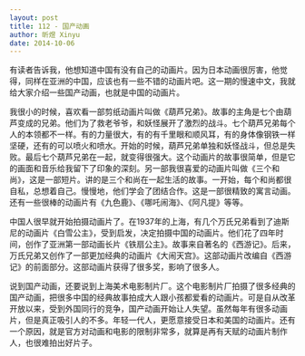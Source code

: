 ```yaml
---
layout: post
title: 112 - 国产动画
author: 昕煜 Xinyu
date: 2014-10-06
---
```


有读者告诉我，他想知道中国有没有自己的动画片。因为日本动画很厉害，他觉得，同样在亚洲的中国，应该也有一些不错的动画片吧。这一期的慢速中文，我就给大家介绍一些国产动画，也就是中国的动画片。

我很小的时候，喜欢看一部剪纸动画片叫做《葫芦兄弟》。故事的主角是七个由葫芦变成的兄弟。他们为了救老爷爷，和妖怪展开了激烈的战斗。七个葫芦兄弟每个人的本领都不一样。有的力量很大，有的有千里眼和顺风耳，有的身体像钢铁一样坚硬，还有的可以喷火和喷水。开始的时候，葫芦兄弟单独和妖怪战斗，但总是失败。最后七个葫芦兄弟在一起，就变得很强大。这个动画片的故事很简单，但是它的画面和音乐给我留下了印象的深刻。另一部我很喜爱的动画片叫做《三个和尚》，这是一部短片。讲的是三个和尚在一起生活的故事。一开始，每个和尚都很自私，总想着自己。慢慢地，他们学会了团结合作。这是一部很精致的寓言动画。还有一些很棒的动画片有《九色鹿》、《哪吒闹海》、《阿凡提》等等。

中国人很早就开始拍摄动画片了。在1937年的上海，有几个万氏兄弟看到了迪斯尼的动画片《白雪公主》，受到启发，决定拍摄中国的动画片。他们花了四年时间，创作了亚洲第一部动画长片《铁扇公主》。故事来自著名的《西游记》。后来，万氏兄弟又创作了一部更加经典的动画片《大闹天宫》。这部动画片改编自《西游记》的前面部分。这部动画片获得了很多奖，影响了很多人。

说到国产动画，还要说到上海美术电影制片厂。这个电影制片厂拍摄了很多经典的国产动画，把很多中国的经典故事拍成大人跟小孩都爱看的动画片。可是自从改革开放以来，受到外国同行的竞争，国产动画开始让人失望。虽然每年有很多动画片，但是真正吸引人的不多。年轻一代人，更愿意接受日本和美国的动画片。还有一个原因，就是官方对动画和电影的限制非常多，就算是再有天赋的动画片制作人，也很难拍出好片子。




